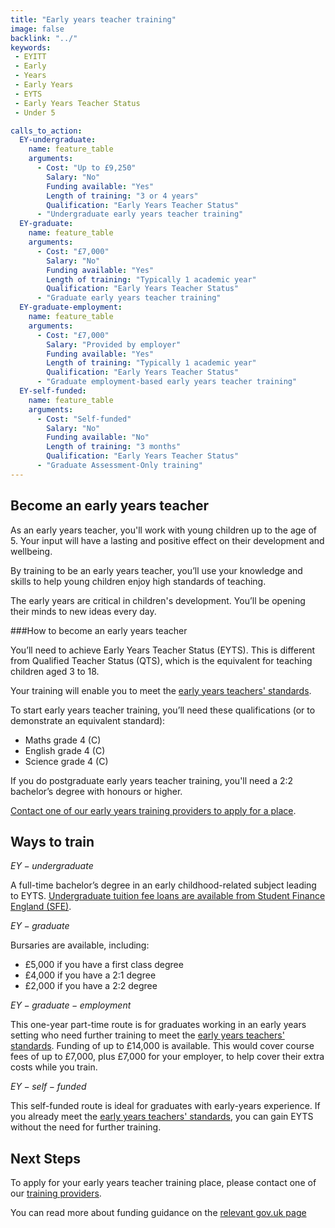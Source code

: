 ```yaml
---
title: "Early years teacher training"
image: false
backlink: "../"
keywords:
 - EYITT
 - Early
 - Years
 - Early Years
 - EYTS
 - Early Years Teacher Status
 - Under 5

calls_to_action:
  EY-undergraduate:
    name: feature_table
    arguments:
      - Cost: "Up to £9,250"
        Salary: "No"
        Funding available: "Yes"
        Length of training: "3 or 4 years"
        Qualification: "Early Years Teacher Status"
      - "Undergraduate early years teacher training"
  EY-graduate:
    name: feature_table
    arguments:
      - Cost: "£7,000"
        Salary: "No"
        Funding available: "Yes"
        Length of training: "Typically 1 academic year"
        Qualification: "Early Years Teacher Status"
      - "Graduate early years teacher training"     
  EY-graduate-employment:
    name: feature_table
    arguments:
      - Cost: "£7,000"
        Salary: "Provided by employer"
        Funding available: "Yes"
        Length of training: "Typically 1 academic year"
        Qualification: "Early Years Teacher Status"
      - "Graduate employment-based early years teacher training"
  EY-self-funded:
    name: feature_table
    arguments:
      - Cost: "Self-funded"
        Salary: "No"
        Funding available: "No"
        Length of training: "3 months"
        Qualification: "Early Years Teacher Status"
      - "Graduate Assessment-Only training"
---
```


## Become an early years teacher
 
As an early years teacher, you'll work with young children up to the age of 5. Your input will have a lasting and positive effect on their development and wellbeing.
 
By training to be an early years teacher, you’ll use your knowledge and skills to help young children enjoy high standards of teaching. 

The early years are critical in children's development. You’ll be opening their minds to new ideas every day.
 
###How to become an early years teacher
 
You’ll need to achieve Early Years Teacher Status (EYTS). This is different from Qualified Teacher Status (QTS), which is the equivalent for teaching children aged 3 to 18. 

Your training will enable you to meet the [early years teachers' standards](https://www.gov.uk/government/publications/early-years-teachers-standards).
 
To start early years teacher training, you’ll need these qualifications (or to demonstrate an equivalent standard):

* Maths grade 4 (C)
* English grade 4 (C)
* Science grade 4 (C)

If you do postgraduate early years teacher training, you'll need a 2:2 bachelor’s degree with honours or higher.
 
[Contact one of our early years training providers to apply for a place](https://www.gov.uk/government/publications/early-years-initial-teacher-training-itt-providers-and-school-direct-early-years-lead-organisations/early-years-initial-teacher-training-itt-providers-and-school-direct-lead-organisations).

## Ways to train

$EY-undergraduate$

A full-time bachelor’s degree in an early childhood-related subject leading to EYTS. [Undergraduate tuition fee loans are available from Student Finance England
(SFE)](https://www.gov.uk/student-finance).

$EY-graduate$
 
Bursaries are available, including:

 * £5,000 if you have a first class degree
 * £4,000 if you have a 2:1 degree
 * £2,000 if you have a 2:2 degree
 
$EY-graduate-employment$

This one-year part-time route is for graduates working in an early years setting who need further training to meet the [early years teachers' standards](https://www.gov.uk/government/publications/early-years-teachers-standards). Funding of up to £14,000 is available. This would cover course fees of up to £7,000, plus £7,000 for your employer, to help cover their extra costs while you train.

$EY-self-funded$ 

This self-funded route is ideal for graduates with early-years experience. If you already meet the [early years teachers' standards](https://www.gov.uk/government/publications/early-years-teachers-standards), you can gain EYTS without the need for further training. 

## Next Steps

To apply for your early years teacher training place, please contact one of our [training providers](https://www.gov.uk/government/publications/early-years-initial-teacher-training-itt-providers-and-school-direct-early-years-lead-organisations/early-years-initial-teacher-training-itt-providers-and-school-direct-lead-organisations).

You can read more about funding guidance on the [relevant gov.uk page](https://www.gov.uk/guidance/early-years-initial-teacher-training-2021-to-2022-funding-guidance)
